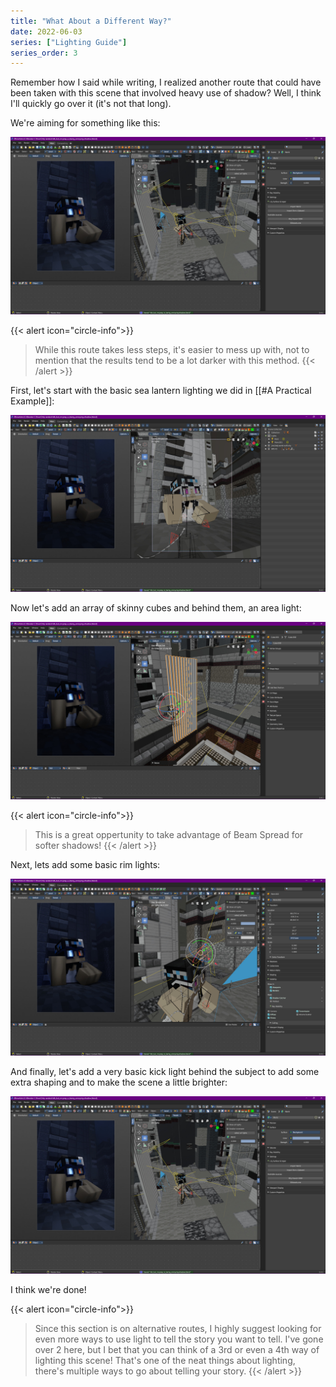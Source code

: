 ```yaml
---
title: "What About a Different Way?"
date: 2022-06-03
series: ["Lighting Guide"]
series_order: 3
---
```


Remember how I said while writing, I realized another route that could have been taken with this scene that involved heavy use of shadow? Well, I think I'll quickly go over it (it's not that long).

We're aiming for something like this:

![](Shadow-Path/Final.jpg)

{{< alert icon="circle-info">}}
> While this route takes less steps, it's easier to mess up with, not to mention that the results tend to be a lot darker with this method.
{{< /alert >}}

First, let's start with the basic sea lantern lighting we did in [[#A Practical Example]]:

![](Shadow-Path/Starting-Point.jpg)

Now let's add an array of skinny cubes and behind them, an area light:

![](Shadow-Path/Stair-Shadows.jpg)

{{< alert icon="circle-info">}}
> This is a great oppertunity to take advantage of Beam Spread for softer shadows!
{{< /alert >}}

Next, lets add some basic rim lights:

![](Shadow-Path/Rim-Lighting.jpg)

And finally, let's add a very basic kick light behind the subject to add some extra shaping and to make the scene a little brighter:

![](Shadow-Path/Final.jpg)

I think we're done!

{{< alert icon="circle-info">}}
> Since this section is on alternative routes, I highly suggest looking for even more ways to use light to tell the story you want to tell. I've gone over 2 here, but I bet that you can think of a 3rd or even a 4th way of lighting this scene! That's one of the neat things about lighting, there's multiple ways to go about telling your story.
{{< /alert >}}

